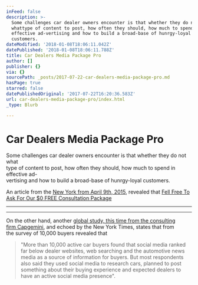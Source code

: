 ```yaml
---
inFeed: false
description: >-
  Some challenges car dealer owners encounter is that whether they do not
  whattype of content to post, how often they should, how much to spend in
  effective ad-vertising and how to build a broad-base of hunrgy-loyal
  customers.
dateModified: '2018-01-08T18:06:11.042Z'
datePublished: '2018-01-08T18:06:11.788Z'
title: Car Dealers Media Package Pro
author: []
publisher: {}
via: {}
sourcePath: _posts/2017-07-22-car-dealers-media-package-pro.md
hasPage: true
starred: false
datePublishedOriginal: '2017-07-22T16:20:36.583Z'
url: car-dealers-media-package-pro/index.html
_type: Blurb

---
```

# **Car Dealers Media Package Pro**

Some challenges car dealer owners encounter is that whether they do not what  
type of content to post, how often they should, how much to spend in effective ad-  
vertising and how to build a broad-base of hunrgy-loyal customers.

An article from the [New York from April 9th, 2015][0], revealed that
[Fell Free To Ask For Our $0 FREE Consultation Package][1]

---

---

On the other hand, another [global study, this time from the consulting  
firm Capgemini][2], and echoed by the New York Times, states that from   
the survey of 10,000 buyers revealed that

> "More than 10,000 active car buyers found that social media ranked far below dealer websites, web searching and the automotive news media as a source of information for buyers. But most respondents also said they used social media to research cars, planned to post something about their buying experience and expected dealers to have an active social media presence".



[0]: https://www.nytimes.com/2015/04/10/automobiles/the-gap-between-auto-dealers-and-social-media.html?mcubz=0 "The Gap Between Auto Dealers and Social Media"
[1]: http://socialmediaclientspro.com/
[2]: https://www.capgemini.com/cars-online-2014 "Cars Online 2014 Generation Connnected"